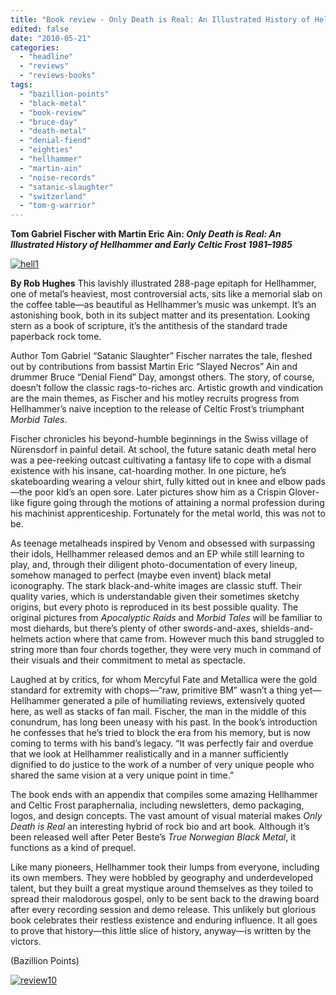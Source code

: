```yaml
---
title: "Book review - Only Death is Real: An Illustrated History of Hellhammer and Early Celtic Frost 1981–1985"
edited: false
date: "2010-05-21"
categories:
  - "headline"
  - "reviews"
  - "reviews-books"
tags:
  - "bazillion-points"
  - "black-metal"
  - "book-review"
  - "bruce-day"
  - "death-metal"
  - "denial-fiend"
  - "eighties"
  - "hellhammer"
  - "martin-ain"
  - "noise-records"
  - "satanic-slaughter"
  - "switzerland"
  - "tom-g-warrior"
---
```


**Tom Gabriel Fischer with Martin Eric Ain: _Only Death is Real: An Illustrated History of Hellhammer and Early Celtic Frost 1981–1985_**

[![hell1](http://www.hellbound.ca/wp-content/uploads/2010/05/hell1.jpg "hell1")](http://www.hellbound.ca/wp-content/uploads/2010/05/hell1.jpg)

**By Rob Hughes** This lavishly illustrated 288-page epitaph for Hellhammer, one of metal’s heaviest, most controversial acts, sits like a memorial slab on the coffee table—as beautiful as Hellhammer’s music was unkempt. It’s an astonishing book, both in its subject matter and its presentation. Looking stern as a book of scripture, it’s the antithesis of the standard trade paperback rock tome.

Author Tom Gabriel “Satanic Slaughter” Fischer narrates the tale, fleshed out by contributions from bassist Martin Eric “Slayed Necros” Ain and drummer Bruce “Denial Fiend” Day, amongst others. The story, of course, doesn’t follow the classic rags-to-riches arc. Artistic growth and vindication are the main themes, as Fischer and his motley recruits progress from Hellhammer’s naive inception to the release of Celtic Frost’s triumphant _Morbid Tales_.

Fischer chronicles his beyond-humble beginnings in the Swiss village of Nürensdorf in painful detail. At school, the future satanic death metal hero was a pee-reeking outcast cultivating a fantasy life to cope with a dismal existence with his insane, cat-hoarding mother. In one picture, he’s skateboarding wearing a velour shirt, fully kitted out in knee and elbow pads—the poor kid’s an open sore. Later pictures show him as a Crispin Glover-like figure going through the motions of attaining a normal profession during his machinist apprenticeship. Fortunately for the metal world, this was not to be.

As teenage metalheads inspired by Venom and obsessed with surpassing their idols, Hellhammer released demos and an EP while still learning to play, and, through their diligent photo-documentation of every lineup, somehow managed to perfect (maybe even invent) black metal iconography. The stark black-and-white images are classic stuff. Their quality varies, which is understandable given their sometimes sketchy origins, but every photo is reproduced in its best possible quality. The original pictures from _Apocalyptic Raids_ and _Morbid Tales_ will be familiar to most diehards, but there’s plenty of other swords-and-axes, shields-and-helmets action where that came from. However much this band struggled to string more than four chords together, they were very much in command of their visuals and their commitment to metal as spectacle.

Laughed at by critics, for whom Mercyful Fate and Metallica were the gold standard for extremity with chops—“raw, primitive BM” wasn’t a thing yet—Hellhammer generated a pile of humiliating reviews, extensively quoted here, as well as stacks of fan mail. Fischer, the man in the middle of this conundrum, has long been uneasy with his past. In the book’s introduction he confesses that he’s tried to block the era from his memory, but is now coming to terms with his band’s legacy. “It was perfectly fair and overdue that we look at Hellhammer realistically and in a manner sufficiently dignified to do justice to the work of a number of very unique people who shared the same vision at a very unique point in time.”

The book ends with an appendix that compiles some amazing Hellhammer and Celtic Frost paraphernalia, including newsletters, demo packaging, logos, and design concepts. The vast amount of visual material makes _Only Death is Real_ an interesting hybrid of rock bio and art book. Although it’s been released well after Peter Beste’s _True Norwegian Black Metal_, it functions as a kind of prequel.

Like many pioneers, Hellhammer took their lumps from everyone, including its own members. They were hobbled by geography and underdeveloped talent, but they built a great mystique around themselves as they toiled to spread their malodorous gospel, only to be sent back to the drawing board after every recording session and demo release. This unlikely but glorious book celebrates their restless existence and enduring influence. It all goes to prove that history—this little slice of history, anyway—is written by the victors.

(Bazillion Points)

[![review10](http://www.hellbound.ca/wp-content/uploads/2009/07/review10.png "review10")](http://www.hellbound.ca/wp-content/uploads/2009/07/review10.png)
